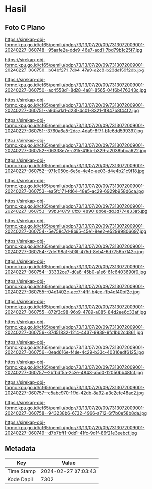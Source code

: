 # Hasil

## Foto C Plano

https://sirekap-obj-formc.kpu.go.id/cf65/pemilu/pdpr/73/13/07/20/09/7313072009001-20240227-060748--95aafe2a-dde9-46e7-acd1-7bd79b1c25f7.jpg

https://sirekap-obj-formc.kpu.go.id/cf65/pemilu/pdpr/73/13/07/20/09/7313072009001-20240227-060750--b84bf271-7d64-47a9-a2c8-b23da159f2db.jpg

https://sirekap-obj-formc.kpu.go.id/cf65/pemilu/pdpr/73/13/07/20/09/7313072009001-20240227-060750--ac4558d1-8d28-4a81-8565-04f6b476343c.jpg

https://sirekap-obj-formc.kpu.go.id/cf65/pemilu/pdpr/73/13/07/20/09/7313072009001-20240227-060751--a9d5a1a1-d231-4c01-8321-1f847b8f44f2.jpg

https://sirekap-obj-formc.kpu.go.id/cf65/pemilu/pdpr/73/13/07/20/09/7313072009001-20240227-060751--3760a6a5-2dce-4da9-8f7f-b1e6dd599397.jpg

https://sirekap-obj-formc.kpu.go.id/cf65/pemilu/pdpr/73/13/07/20/09/7313072009001-20240227-060752--06338e7e-c315-416b-b329-a2038bbca622.jpg

https://sirekap-obj-formc.kpu.go.id/cf65/pemilu/pdpr/73/13/07/20/09/7313072009001-20240227-060752--971c050c-6e6e-4e4c-ae03-d4e4b21c9f18.jpg

https://sirekap-obj-formc.kpu.go.id/cf65/pemilu/pdpr/73/13/07/20/09/7313072009001-20240227-060753--ea5fc171-fd64-48e5-ac29-6929b958d6ca.jpg

https://sirekap-obj-formc.kpu.go.id/cf65/pemilu/pdpr/73/13/07/20/09/7313072009001-20240227-060753--99b34079-0fc8-4890-8b6e-dd3d774e33a5.jpg

https://sirekap-obj-formc.kpu.go.id/cf65/pemilu/pdpr/73/13/07/20/09/7313072009001-20240227-060754--5e758c7d-8b65-45e1-8ee2-e52999806697.jpg

https://sirekap-obj-formc.kpu.go.id/cf65/pemilu/pdpr/73/13/07/20/09/7313072009001-20240227-060754--2def98a1-500f-475d-8eb4-6d7756b7f42c.jpg

https://sirekap-obj-formc.kpu.go.id/cf65/pemilu/pdpr/73/13/07/20/09/7313072009001-20240227-060754--33332ce7-d0a6-45b0-a1e6-61c6403690f0.jpg

https://sirekap-obj-formc.kpu.go.id/cf65/pemilu/pdpr/73/13/07/20/09/7313072009001-20240227-060755--04d1402c-acc7-4fff-b4ce-ffb4df40bf2c.jpg

https://sirekap-obj-formc.kpu.go.id/cf65/pemilu/pdpr/73/13/07/20/09/7313072009001-20240227-060755--872f3c98-96b9-4789-a085-84d2ee6c33af.jpg

https://sirekap-obj-formc.kpu.go.id/cf65/pemilu/pdpr/73/13/07/20/09/7313072009001-20240227-060756--37d51832-1214-4437-9939-9fc1bb2cd861.jpg

https://sirekap-obj-formc.kpu.go.id/cf65/pemilu/pdpr/73/13/07/20/09/7313072009001-20240227-060756--0ead616e-f4de-4c29-b33c-40316edf6125.jpg

https://sirekap-obj-formc.kpu.go.id/cf65/pemilu/pdpr/73/13/07/20/09/7313072009001-20240227-060757--2bfbdf5a-2c3e-4843-a5d0-12050bb48fcf.jpg

https://sirekap-obj-formc.kpu.go.id/cf65/pemilu/pdpr/73/13/07/20/09/7313072009001-20240227-060757--c5abc970-1f7d-42db-8a92-a3c2efe48ac2.jpg

https://sirekap-obj-formc.kpu.go.id/cf65/pemilu/pdpr/73/13/07/20/09/7313072009001-20240227-060758--943238b6-6732-4966-a712-6f7b0e58b8da.jpg

https://sirekap-obj-formc.kpu.go.id/cf65/pemilu/pdpr/73/13/07/20/09/7313072009001-20240227-060749--d7b7bff1-0dd1-41fc-9d1f-86f21e3eebcf.jpg


## Metadata

| Key        | Value               |
| ---------- | ------------------- |
| Time Stamp | 2024-02-27 07:03:43 |
| Kode Dapil | 7302                |



